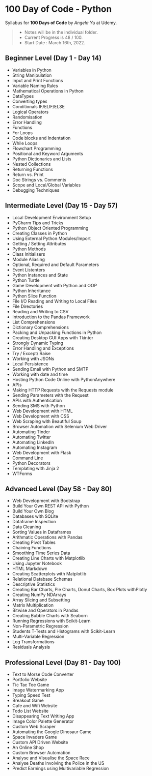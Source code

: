 # 100 Day of Code - Python

Syllabus for **100 Days of Code** by *Angela Yu* at Udemy.
> - Notes will be in the individual folder.
> - Current Progress is 48 / 100.
> - Start Date : March 16th, 2022.


## Beginner Level (Day 1 - Day 14)

 - Variables in Python
 - String Manipulation
 - Input and Print Functions
- Variable Naming Rules
 - Mathematical Operations in Python
 - DataTypes
 - Converting types
 - Conditionals IF/ELIF/ELSE
- Logical Operators
 - Randomisation
 - Error Handling
 - Functions
 - For Loops
 - Code blocks and Indentation
 - While Loops
 - Flowchart Programming
 - Positional and Keyword Arguments
 - Python Dictionaries and Lists
 - Nested Collections
 - Returning Functions
 - Return vs. Print
 - Doc Strings vs. Comments
 - Scope and Local/Global Variables
 - Debugging Techniques

## Intermediate Level (Day 15 - Day 57)

- Local Development Environment Setup
- PyCharm Tips and Tricks
- Python Object Oriented Programming
- Creating Classes in Python
- Using External Python Modules/Import
- Getting / Setting Attributes
- Python Methods
- Class Initialisers
- Module Aliasing
- Optional, Required and Default Parameters
- Event Listenters
- Python Instances and State
- Python Turtle
- Game Development with Python and OOP
- Python Inheritance
- Python Slice Function
- File I/O Reading and Writing to Local Files
- File Directories
- Reading and Writing to CSV
- Introduction to the Pandas Framework
- List Comprehensions
- Dictionary Comprehensions
- Packing and Unpacking Functions in Python
- Creating Desktop GUI Apps with Tkinter
- Strongly Dynamic Typing
- Error Handling and Exceptions
- Try / Except/ Raise
- Working with JSONs
- Local Persistence
- Sending Email with Python and SMTP
- Working with date and time
- Hosting Python Code Online with PythonAnywhere
- APIs
- Making HTTP Requests with the Requests module
- Sending Parameters with the Request
- APIs with Authentication
- Sending SMS with Python
- Web Development with HTML
- Web Development with CSS
- Web Scraping with Beautiful Soup
- Browser Automation with Selenium Web Driver
- Automating Tinder
- Automating Twitter
- Automating LinkedIn
- Automating Instagram
- Web Development with Flask
- Command Line
- Python Decorators
- Templating with Jinja 2
- WTForms


## Advanced Level (Day 58 - Day 80)


- Web Development with Bootstrap
- Build Your Own REST API with Python
- Build Your Own Blog
- Databases with SQLite
- Dataframe Inspection
- Data Cleaning
- Sorting Values in Dataframes
- Arithmatic Operations with Pandas
- Creating Pivot Tables
- Chaining Functions
- Smoothing Time Series Data
- Creating Line Charts with Matplotlib
- Using Jupyter Notebook
- HTML Markdown
- Creating Scatterplots with Matplotlib
- Relational Database Schemas
- Descriptive Statistics
- Creating Bar Charts, Pie Charts, Donut Charts, Box Plots withPlotly
- Creating NumPy NDArrays
- Array Slicing and Subsetting
- Matrix Multiplication
- Bitwise and Operators in Pandas
- Creating Bubble Charts with Seaborn
- Running Regressions with Scikit-Learn
- Non-Parametric Regression
- Students T-Tests and Histograms with Scikit-Learn
- Multi-Variable Regression
- Log Transformations
- Residuals Analysis



## Professional Level (Day 81 - Day 100)


- Text to Morse Code Converter
- Portfolio Website
- Tic Tac Toe Game
- Image Watermarking App
- Typing Speed Test
- Breakout Game
- Cafe and Wifi Website
- Todo List Website
- Disappearing Text Writing App
- Image Color Palette Generator
- Custom Web Scraper
- Automating the Google Dinosaur Game
- Space Invaders Game
- Custom API Driven Website
- An Online Shop
- Custom Browser Automation
- Analyse and Visualise the Space Race
- Analyse Deaths Involving the Police in the US
- Predict Earnings using Multivariable Regression



